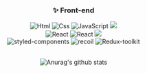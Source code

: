 <div align="center">

  ### ✨ Front-end

  <div>
    <img alt="Html" src ="https://img.shields.io/badge/HTML5-E34F26.svg?&style=round-square&logo=HTML5&logoColor=white"/>
    <img alt="Css" src ="https://img.shields.io/badge/CSS3-1572B6.svg?&style=round-square&logo=CSS3&logoColor=white"/>
    <img alt="JavaScript" src ="https://img.shields.io/badge/JavaScript-F7DF1E.svg?&style=round-square&logo=JavaScript&logoColor=black"/>
    <img src="https://img.shields.io/badge/TypeScript-3776AB?style=round-square&logo=TypeScript&logoColor=white">
  </div>

  <div>
    <img alt="React" src ="https://img.shields.io/badge/React-87CEFA.svg?&style=round-square&logo=REACT&logoColor=white"/>
    <img alt="React" src ="https://img.shields.io/badge/ReactNative-87CEFA.svg?&style=round-square&logo=REACT&logoColor=white"/>
    <img src="https://img.shields.io/badge/vue.js-4FC08D?style=round-square&logo=vue.js&logoColor=white">
  </div>
  
  <div>
    <img alt="styled-components" src ="https://img.shields.io/badge/styled-components-DB7093.svg?&style=round-square&logo=styled-components&logoColor=white"/>
    <img alt="recoil" src ="https://img.shields.io/badge/recoil-0078D4.svg?&style=round-square&logo=recoil&logoColor=white"/>
    <img alt="Redux-toolkit" src ="https://img.shields.io/badge/Redux toolkit-764ABC.svg?&style=round-square&logo=Redux&logoColor=white"/>
  </div>

  <br/>

  ![Anurag's github stats](https://github-readme-stats.vercel.app/api?username=JeeeunOh&show_icons=true&theme=tokyonight&count_private=true&custom_title=JeeeunOh✨)
  
  
</div>



